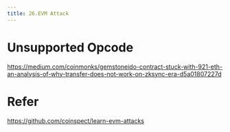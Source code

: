 ```yaml
---
title: 26.EVM Attack
---
```

# Unsupported Opcode
https://medium.com/coinmonks/gemstoneido-contract-stuck-with-921-eth-an-analysis-of-why-transfer-does-not-work-on-zksync-era-d5a01807227d
# Refer
https://github.com/coinspect/learn-evm-attacks